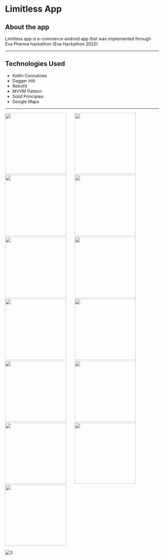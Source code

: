 # Limitless App

## About the app
  Limitless app is e-commerce android app that was implemented through Eva Pharma hackathon (Eva Hackathon 2022)
***

## Technologies Used
  * Kotlin Coroutines
  * Dagger Hilt
  * Retrofit
  * MVVM Pattern
  * Solid Principles
  * Google Maps
***

<p float="left">
  <img src="https://github.com/MinaAashraf/EvaPharma_Limitless_App/assets/48159614/6617bbe9-e31b-4279-a793-12c9ff4bb460" width="200" />
  &nbsp;&nbsp;&nbsp;&nbsp;&nbsp;
  <img src="https://github.com/MinaAashraf/EvaPharma_Limitless_App/assets/48159614/7a737973-e523-400a-afa5-635ff83ebdc5" width="200" />
   &nbsp;&nbsp;&nbsp;&nbsp;&nbsp;
  <img src="https://github.com/MinaAashraf/EvaPharma_Limitless_App/assets/48159614/7a737973-e523-400a-afa5-635ff83ebdc5" width="200" />
   &nbsp;&nbsp;&nbsp;&nbsp;&nbsp;
  <img src="https://github.com/MinaAashraf/EvaPharma_Limitless_App/assets/48159614/2b799e11-3eb4-498a-a918-8be3556ae373" width="200" />
   &nbsp;&nbsp;&nbsp;&nbsp;&nbsp;
  <img src="https://github.com/MinaAashraf/EvaPharma_Limitless_App/assets/48159614/6153d5ad-793c-4073-a9e4-2d258d451d97" width="200" />
   &nbsp;&nbsp;&nbsp;&nbsp;&nbsp;
  <img src="https://github.com/MinaAashraf/EvaPharma_Limitless_App/assets/48159614/94166260-a90f-4160-8d6a-78eb6c019e54" width="200" />
   &nbsp;&nbsp;&nbsp;&nbsp;&nbsp;
  <img src="https://github.com/MinaAashraf/EvaPharma_Limitless_App/assets/48159614/f81cbcb9-0c78-4fec-8a2e-1ad57bfb625c" width="200" />
  &nbsp;&nbsp;&nbsp;&nbsp;&nbsp;
   <img src="https://github.com/MinaAashraf/EvaPharma_Limitless_App/assets/48159614/8af642a6-9bfc-4c0d-a8a7-a7c83bcc8bec" width="200" />
  &nbsp;&nbsp;&nbsp;&nbsp;&nbsp;
  <img src="https://github.com/MinaAashraf/EvaPharma_Limitless_App/assets/48159614/8ebc3067-56ca-4b7b-a861-3abed8184818" width="200" />
   &nbsp;&nbsp;&nbsp;&nbsp;&nbsp;
  <img src="https://github.com/MinaAashraf/EvaPharma_Limitless_App/assets/48159614/5a22e4b4-b480-481a-be75-fc94463b403a" width="200" />
   &nbsp;&nbsp;&nbsp;&nbsp;&nbsp;
  <img src="https://github.com/MinaAashraf/EvaPharma_Limitless_App/assets/48159614/4e5edf23-670e-40f6-ae25-6ee670478f4a" width="200" />
   &nbsp;&nbsp;&nbsp;&nbsp;&nbsp;
  <img src="https://github.com/MinaAashraf/EvaPharma_Limitless_App/assets/48159614/3174f751-7802-4609-bb4e-d026ef128f79" width="200" />
  &nbsp;&nbsp;&nbsp;&nbsp;&nbsp;
  <img src="https://github.com/MinaAashraf/EvaPharma_Limitless_App/assets/48159614/56dd75df-1c57-43e2-b51f-ab0affb742e2" width="200" />
</p>





![3](https://github.com/MinaAashraf/EvaPharma_Limitless_App/assets/48159614/8af642a6-9bfc-4c0d-a8a7-a7c83bcc8bec)











